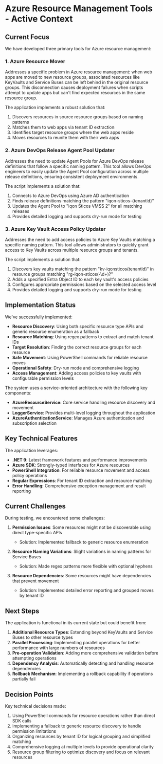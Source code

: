 # Azure Resource Management Tools - Active Context

## Current Focus

We have developed three primary tools for Azure resource management:

### 1. Azure Resource Mover

Addresses a specific problem in Azure resource management: when web apps are moved to new resource groups, associated resources like KeyVaults and Service Buses can be left behind in the original resource groups. This disconnection causes deployment failures when scripts attempt to update apps but can't find expected resources in the same resource group.

The application implements a robust solution that:

1. Discovers resources in source resource groups based on naming patterns
2. Matches them to web apps via tenant ID extraction
3. Identifies target resource groups where the web apps reside
4. Moves resources to reunite them with their web apps

### 2. Azure DevOps Release Agent Pool Updater

Addresses the need to update Agent Pools for Azure DevOps release definitions that follow a specific naming pattern. This tool allows DevOps engineers to easily update the Agent Pool configuration across multiple release definitions, ensuring consistent deployment environments.

The script implements a solution that:

1. Connects to Azure DevOps using Azure AD authentication
2. Finds release definitions matching the pattern "iqon-sticos-{tenantId}"
3. Updates the Agent Pool to "Iqon Sticos VMSS 2" for all matching releases
4. Provides detailed logging and supports dry-run mode for testing

### 3. Azure Key Vault Access Policy Updater

Addresses the need to add access policies to Azure Key Vaults matching a specific naming pattern. This tool allows administrators to quickly grant access to Key Vaults across multiple resource groups and tenants.

The script implements a solution that:

1. Discovers key vaults matching the pattern "kv-iqonsticos{tenantId}" in resource groups matching "rg-iqon-sticos(-\d+)?"
2. Adds a specified Entra Object ID to each key vault's access policies
3. Configures appropriate permissions based on the selected access level
4. Provides detailed logging and supports dry-run mode for testing

## Implementation Status

We've successfully implemented:

- **Resource Discovery**: Using both specific resource type APIs and generic resource enumeration as a fallback
- **Resource Matching**: Using regex patterns to extract and match tenant IDs
- **Target Resolution**: Finding the correct resource groups for each resource
- **Safe Movement**: Using PowerShell commands for reliable resource moves
- **Operational Safety**: Dry-run mode and comprehensive logging
- **Access Management**: Adding access policies to key vaults with configurable permission levels

The system uses a service-oriented architecture with the following key components:

- **AzureResourceService**: Core service handling resource discovery and movement
- **LoggerService**: Provides multi-level logging throughout the application
- **AzureAuthenticationService**: Manages Azure authentication and subscription selection

## Key Technical Features

The application leverages:

- **.NET 9**: Latest framework features and performance improvements
- **Azure SDK**: Strongly-typed interfaces for Azure resources
- **PowerShell Integration**: For reliable resource movement and access policy operations
- **Regular Expressions**: For tenant ID extraction and resource matching
- **Error Handling**: Comprehensive exception management and result reporting

## Current Challenges

During testing, we encountered some challenges:

1. **Permission Issues**: Some resources might not be discoverable using direct type-specific APIs
   - Solution: Implemented fallback to generic resource enumeration

2. **Resource Naming Variations**: Slight variations in naming patterns for Service Buses
   - Solution: Made regex patterns more flexible with optional hyphens

3. **Resource Dependencies**: Some resources might have dependencies that prevent movement
   - Solution: Implemented detailed error reporting and grouped moves by tenant ID

## Next Steps

The application is functional in its current state but could benefit from:

1. **Additional Resource Types**: Extending beyond KeyVaults and Service Buses to other resource types
2. **Parallel Processing**: Implementing parallel operations for better performance with large numbers of resources
3. **Pre-operation Validation**: Adding more comprehensive validation before attempting operations
4. **Dependency Analysis**: Automatically detecting and handling resource dependencies
5. **Rollback Mechanism**: Implementing a rollback capability if operations partially fail

## Decision Points

Key technical decisions made:

1. Using PowerShell commands for resource operations rather than direct SDK calls
2. Implementing a fallback to generic resource discovery to handle permission limitations
3. Organizing resources by tenant ID for logical grouping and simplified matching
4. Comprehensive logging at multiple levels to provide operational clarity
5. Resource group filtering to optimize discovery and focus on relevant resources
